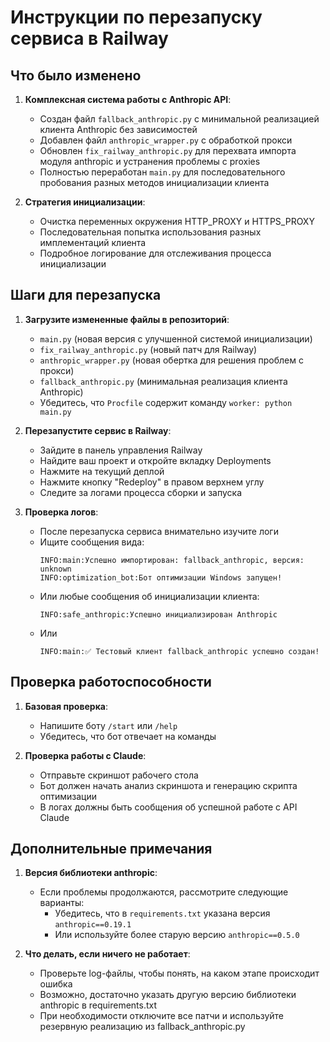 # Инструкции по перезапуску сервиса в Railway

## Что было изменено

1. **Комплексная система работы с Anthropic API**:
   - Создан файл `fallback_anthropic.py` с минимальной реализацией клиента Anthropic без зависимостей
   - Добавлен файл `anthropic_wrapper.py` с обработкой прокси
   - Обновлен `fix_railway_anthropic.py` для перехвата импорта модуля anthropic и устранения проблемы с proxies
   - Полностью переработан `main.py` для последовательного пробования разных методов инициализации клиента

2. **Стратегия инициализации**:
   - Очистка переменных окружения HTTP_PROXY и HTTPS_PROXY 
   - Последовательная попытка использования разных имплементаций клиента
   - Подробное логирование для отслеживания процесса инициализации

## Шаги для перезапуска

1. **Загрузите измененные файлы в репозиторий**:
   - `main.py` (новая версия с улучшенной системой инициализации)
   - `fix_railway_anthropic.py` (новый патч для Railway)
   - `anthropic_wrapper.py` (новая обертка для решения проблем с прокси)
   - `fallback_anthropic.py` (минимальная реализация клиента Anthropic)
   - Убедитесь, что `Procfile` содержит команду `worker: python main.py`

2. **Перезапустите сервис в Railway**:
   - Зайдите в панель управления Railway
   - Найдите ваш проект и откройте вкладку Deployments
   - Нажмите на текущий деплой
   - Нажмите кнопку "Redeploy" в правом верхнем углу
   - Следите за логами процесса сборки и запуска

3. **Проверка логов**:
   - После перезапуска сервиса внимательно изучите логи
   - Ищите сообщения вида:
     ```
     INFO:main:Успешно импортирован: fallback_anthropic, версия: unknown
     INFO:optimization_bot:Бот оптимизации Windows запущен!
     ```
   - Или любые сообщения об инициализации клиента:
     ```
     INFO:safe_anthropic:Успешно инициализирован Anthropic
     ```
   - Или 
     ```
     INFO:main:✅ Тестовый клиент fallback_anthropic успешно создан!
     ```

## Проверка работоспособности

1. **Базовая проверка**:
   - Напишите боту `/start` или `/help`
   - Убедитесь, что бот отвечает на команды

2. **Проверка работы с Claude**:
   - Отправьте скриншот рабочего стола
   - Бот должен начать анализ скриншота и генерацию скрипта оптимизации
   - В логах должны быть сообщения об успешной работе с API Claude

## Дополнительные примечания

1. **Версия библиотеки anthropic**:
   - Если проблемы продолжаются, рассмотрите следующие варианты:
     - Убедитесь, что в `requirements.txt` указана версия `anthropic==0.19.1`
     - Или используйте более старую версию `anthropic==0.5.0`

2. **Что делать, если ничего не работает**:
   - Проверьте log-файлы, чтобы понять, на каком этапе происходит ошибка
   - Возможно, достаточно указать другую версию библиотеки anthropic в requirements.txt
   - При необходимости отключите все патчи и используйте резервную реализацию из fallback_anthropic.py 